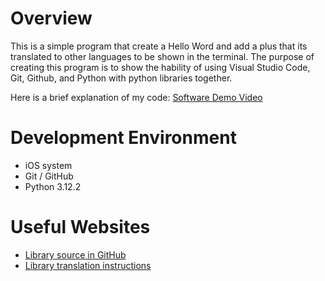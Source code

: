 # Overview

This is a simple program that create a Hello Word and add a plus that its translated to other languages to be shown in the terminal. The purpose of creating this program is to show the hability of using Visual Studio Code, Git, Github, and Python with python libraries together.

Here is a brief explanation of my code: [Software Demo Video](https://youtu.be/25HZCXUkoEM)

# Development Environment

* iOS system
* Git / GitHub
* Python 3.12.2 

# Useful Websites

* [Library source in GitHub](https://github.com/nidhaloff/deep-translator)
* [Library translation instructions](https://pypi.org/project/deep-translator/)